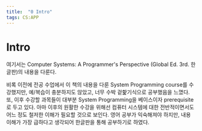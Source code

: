 ```yaml
---
title:  "0 Intro"
tags: CS:APP
---
```


# Intro
여기서는 Computer Systems: A Programmer's Perspective (Global Ed. 3rd. 한글판)의 내용을 다룬다.

비록 이전에 전공 수업에서 이 책의 내용을 다룬 System Programming course를 수강했지만, 예/복습이 충분하지도 않았고, 너무 수박 겉핥기식으로 공부했음을 느꼈다. 또, 이후 수강할 과목들이 대부분 System Programming을 베이스이자 prerequisite로 두고 있다. 아마 이후의 원활한 수강을 위해선 컴퓨터 시스템에 대한 전반적이면서도 어느 정도 철저한 이해가 필요할 것으로 보인다. 영어 공부가 익숙해져야 하지만, 내용 이해가 가장 급하다고 생각되어 한글판을 통해 공부하기로 하였다.


